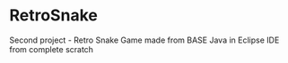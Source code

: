 # RetroSnake
Second project - Retro Snake Game made from BASE Java in Eclipse IDE from complete scratch 
